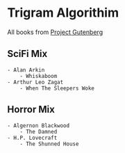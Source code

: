 # Trigram Algorithim

All books from [Project Gutenberg](gutenberg.org)

## SciFi Mix
    - Alan Arkin
        - Whiskaboom
    - Arthur Leo Zagat
        - When The Sleepers Woke

## Horror Mix
    - Algernon Blackwood
        - The Damned
    - H.P. Lovecraft
        - The Shunned House
